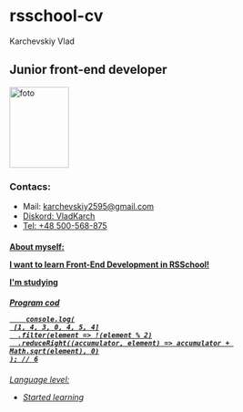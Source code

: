 <!DOCTYPE html>
<html>
<body>
 <h1>rsschool-cv</h1>
 <p>Karchevskiy Vlad</p>
 <h2>Junior front-end developer</h2>
 <img src="https://user-images.githubusercontent.com/101522897/160483104-dfdcf2d5-6a94-4f8a-b0fc-63fabfa3cb99.png" alt="foto"
   width="104" height="142">
 

 <h3>Contacs:</h3>
 <ul>
  <li>Mail: <a href="https://www.google.com/intl/ru/gmail/about/"</a> karchevskiy2595@gmail.com</li>
  <li>Diskord: VladKarch</li>
  <li>Tel: +48 500-568-875</li>
 </ul>
 <h4>About myself:</4>
 
 <p>I want to learn Front-End Development in RSSchool!</p>
 <p>I'm studying</p>
 
 <h5>Program cod<h/5>
  <pre>
<code>    console.log(
 [1, 4, 3, 0, 4, 5, 4]
  .filter(element => !(element % 2)
  .reduceRight((accumulator, element) => accumulator + Math.sqrt(element), 0)
); // 6</code>
</pre>
  
  <h6>Language level:</6>
  <ul>
     <li>Started learning</li>
   </body>
  </html>
  
  
  
 
 
 


